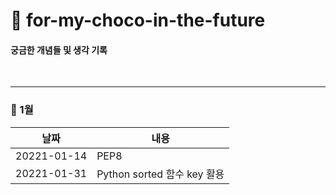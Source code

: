 # 🍫 for-my-choco-in-the-future
#### 궁금한 개념들 및 생각 기록

</br>


- - -
### 🍪 1월

| 날짜 | 내용 |
|-----|--------|
| 20221-01-14 | PEP8 |
| 20221-01-31 | Python sorted 함수 key 활용 |
